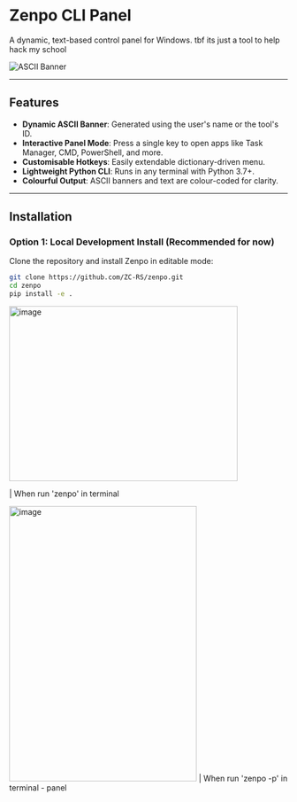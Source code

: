 # Zenpo CLI Panel

A dynamic, text-based control panel for Windows. tbf its just a tool to help hack my school

![ASCII Banner](https://raw.githubusercontent.com/ZC-RS/zenpo/main/banner.png) <!-- optional image if you have a screenshot -->

---

## Features

- **Dynamic ASCII Banner**: Generated using the user's name or the tool's ID.
- **Interactive Panel Mode**: Press a single key to open apps like Task Manager, CMD, PowerShell, and more.
- **Customisable Hotkeys**: Easily extendable dictionary-driven menu.
- **Lightweight Python CLI**: Runs in any terminal with Python 3.7+.
- **Colourful Output**: ASCII banners and text are colour-coded for clarity.

---

## Installation

### Option 1: Local Development Install (Recommended for now)

Clone the repository and install Zenpo in editable mode:

```bash
git clone https://github.com/ZC-RS/zenpo.git
cd zenpo
pip install -e .
```

<img width="413" height="316" alt="image" src="https://github.com/user-attachments/assets/9f292d64-950c-479a-a0a9-150c389eb55e" />

| When run 'zenpo' in terminal


<img width="339" height="497" alt="image" src="https://github.com/user-attachments/assets/3680e0d8-451a-4881-b296-26eaf72fc1e5" />
| When run 'zenpo -p' in terminal - panel
